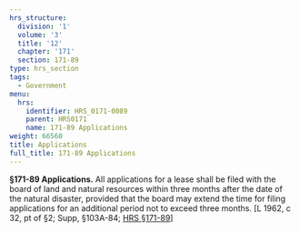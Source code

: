 ```yaml
---
hrs_structure:
  division: '1'
  volume: '3'
  title: '12'
  chapter: '171'
  section: 171-89
type: hrs_section
tags:
  - Government
menu:
  hrs:
    identifier: HRS_0171-0089
    parent: HRS0171
    name: 171-89 Applications
weight: 66560
title: Applications
full_title: 171-89 Applications
---
```

**§171-89 Applications.** All applications for a lease shall be filed with the board of land and natural resources within three months after the date of the natural disaster, provided that the board may extend the time for filing applications for an additional period not to exceed three months. [L 1962, c 32, pt of §2; Supp, §103A-84; [HRS §171-89](/title-12/chapter-171/section-171-89/)]
